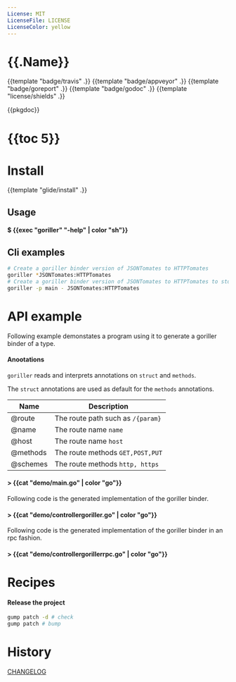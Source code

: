 ```yaml
---
License: MIT
LicenseFile: LICENSE
LicenseColor: yellow
---
```

# {{.Name}}

{{template "badge/travis" .}} {{template "badge/appveyor" .}} {{template "badge/goreport" .}} {{template "badge/godoc" .}} {{template "license/shields" .}}

{{pkgdoc}}

# {{toc 5}}

# Install
{{template "glide/install" .}}

## Usage

#### $ {{exec "goriller" "-help" | color "sh"}}

## Cli examples

```sh
# Create a goriller binder version of JSONTomates to HTTPTomates
goriller *JSONTomates:HTTPTomates
# Create a goriller binder version of JSONTomates to HTTPTomates to stdout
goriller -p main - JSONTomates:HTTPTomates
```

# API example

Following example demonstates a program using it to generate a goriller binder of a type.

#### Anootations

`goriller` reads and interprets annotations on `struct` and `methods`.

The `struct` annotations are used as default for the `methods` annotations.

| Name | Description |
| --- | --- |
| @route | The route path such as `/{param}` |
| @name | The route name `name` |
| @host | The route name `host` |
| @methods | The route methods `GET,POST,PUT` |
| @schemes | The route methods `http, https` |

#### > {{cat "demo/main.go" | color "go"}}

Following code is the generated implementation of the goriller binder.

#### > {{cat "demo/controllergoriller.go" | color "go"}}

Following code is the generated implementation of the goriller binder in an rpc fashion.

#### > {{cat "demo/controllergorillerrpc.go" | color "go"}}


# Recipes

#### Release the project

```sh
gump patch -d # check
gump patch # bump
```

# History

[CHANGELOG](CHANGELOG.md)
